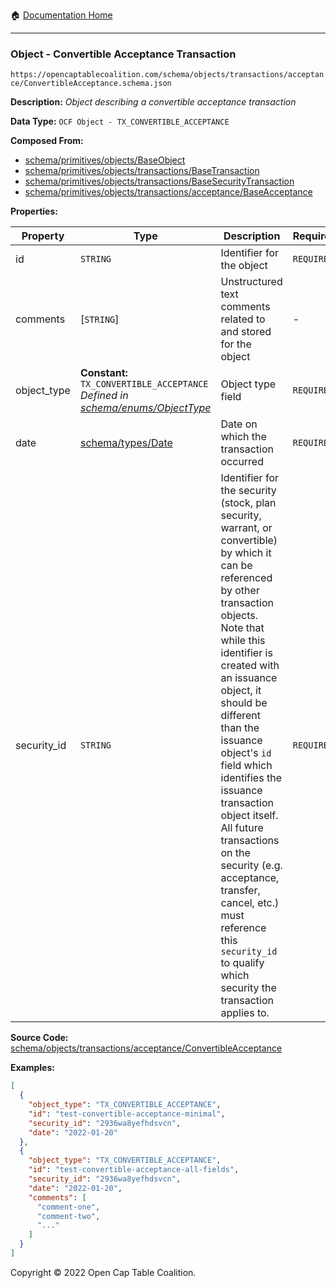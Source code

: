 :house: [Documentation Home](/README.md)

---

### Object - Convertible Acceptance Transaction

`https://opencaptablecoalition.com/schema/objects/transactions/acceptance/ConvertibleAcceptance.schema.json`

**Description:** _Object describing a convertible acceptance transaction_

**Data Type:** `OCF Object - TX_CONVERTIBLE_ACCEPTANCE`

**Composed From:**

- [schema/primitives/objects/BaseObject](/docs/schema/primitives/objects/BaseObject.md)
- [schema/primitives/objects/transactions/BaseTransaction](/docs/schema/primitives/objects/transactions/BaseTransaction.md)
- [schema/primitives/objects/transactions/BaseSecurityTransaction](/docs/schema/primitives/objects/transactions/BaseSecurityTransaction.md)
- [schema/primitives/objects/transactions/acceptance/BaseAcceptance](/docs/schema/primitives/objects/transactions/acceptance/BaseAcceptance.md)

**Properties:**

| Property    | Type                                                                                                                   | Description                                                                                                                                                                                                                                                                                                                                                                                                                                                                                                 | Required   |
| ----------- | ---------------------------------------------------------------------------------------------------------------------- | ----------------------------------------------------------------------------------------------------------------------------------------------------------------------------------------------------------------------------------------------------------------------------------------------------------------------------------------------------------------------------------------------------------------------------------------------------------------------------------------------------------- | ---------- |
| id          | `STRING`                                                                                                               | Identifier for the object                                                                                                                                                                                                                                                                                                                                                                                                                                                                                   | `REQUIRED` |
| comments    | [`STRING`]                                                                                                             | Unstructured text comments related to and stored for the object                                                                                                                                                                                                                                                                                                                                                                                                                                             | -          |
| object_type | **Constant:** `TX_CONVERTIBLE_ACCEPTANCE`</br>_Defined in [schema/enums/ObjectType](/docs/schema/enums/ObjectType.md)_ | Object type field                                                                                                                                                                                                                                                                                                                                                                                                                                                                                           | `REQUIRED` |
| date        | [schema/types/Date](/docs/schema/types/Date.md)                                                                        | Date on which the transaction occurred                                                                                                                                                                                                                                                                                                                                                                                                                                                                      | `REQUIRED` |
| security_id | `STRING`                                                                                                               | Identifier for the security (stock, plan security, warrant, or convertible) by which it can be referenced by other transaction objects. Note that while this identifier is created with an issuance object, it should be different than the issuance object's `id` field which identifies the issuance transaction object itself. All future transactions on the security (e.g. acceptance, transfer, cancel, etc.) must reference this `security_id` to qualify which security the transaction applies to. | `REQUIRED` |

**Source Code:** [schema/objects/transactions/acceptance/ConvertibleAcceptance](/schema/objects/transactions/acceptance/ConvertibleAcceptance.schema.json)

**Examples:**

```json
[
  {
    "object_type": "TX_CONVERTIBLE_ACCEPTANCE",
    "id": "test-convertible-acceptance-minimal",
    "security_id": "2936wa8yefhdsvcn",
    "date": "2022-01-20"
  },
  {
    "object_type": "TX_CONVERTIBLE_ACCEPTANCE",
    "id": "test-convertible-acceptance-all-fields",
    "security_id": "2936wa8yefhdsvcn",
    "date": "2022-01-20",
    "comments": [
      "comment-one",
      "comment-two",
      "..."
    ]
  }
]
```

Copyright © 2022 Open Cap Table Coalition.
